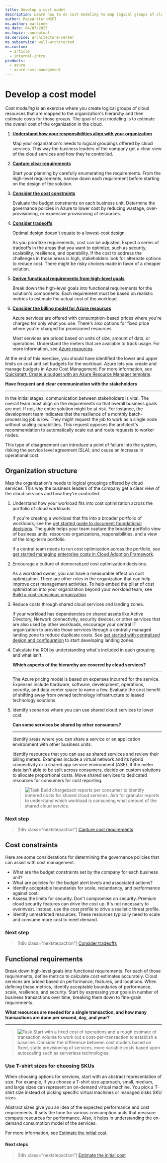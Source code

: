 ```yaml
---
title: Develop a cost model
description: Learn how to do cost modeling to map logical groups of cloud resources to an organization's hierarchy, and then estimate costs for those groups.
author: PageWriter-MSFT
ms.author: martinek
ms.date: 04/07/2023
ms.topic: conceptual
ms.service: architecture-center
ms.subservice: well-architected
ms.custom:
  - article
  - internal-intro
products:
  - azure
  - azure-cost-management
---
```


# Develop a cost model

*Cost modeling* is an exercise where you create logical groups of cloud resources that are mapped to the organization's hierarchy and then estimate costs for those groups. The goal of cost modeling is to estimate the overall cost of the organization in the cloud.

1. [**Understand how your responsibilities align with your organization**](#organization-structure)

    Map your organization's needs to logical groupings offered by cloud services. This way the business leaders of the company get a clear view of the cloud services and how they're controlled.

1. [**Capture clear requirements**](design-capture-requirements.md)

    Start your planning by carefully enumerating the requirements. From the high-level requirements, narrow down each requirement before starting on the design of the solution.

1. [**Consider the cost constraints**](#cost-constraints)

    Evaluate the budget constraints on each business unit. Determine the governance policies in Azure to lower cost by reducing wastage, over-provisioning, or expensive provisioning of resources.

1. [**Consider tradeoffs**](tradeoffs.md)

    Optimal design doesn't equate to a lowest-cost design.

    As you prioritize requirements, cost can be adjusted. Expect a series of tradeoffs in the areas that you want to optimize, such as security, scalability, resilience, and operability. If the cost to address the challenges in those areas is high, stakeholders look for alternate options to reduce cost. There might be risky choices made in favor of a cheaper solution.

1. [**Derive functional requirements from high-level goals**](#functional-requirements)

    Break down the high-level goals into functional requirements for the solution's components. Each requirement must be based on realistic metrics to estimate the actual cost of the workload.

1. [**Consider the billing model for Azure resources**](design-price.md)

    Azure services are offered with consumption-based prices where you're charged for only what you use. There's also options for fixed price where you're charged for provisioned resources.

    Most services are priced based on units of size, amount of data, or operations. Understand the meters that are available to track usage. For more information, see [Azure resources](design-resources.md).

At the end of this exercise, you should have identified the lower and upper limits on cost and set budgets for the workload. Azure lets you create and manage budgets in Azure Cost Management. For more information, see [Quickstart: Create a budget with an Azure Resource Manager template](/azure/cost-management-billing/costs/quick-create-budget-template?tabs=CLI).

**Have frequent and clear communication with the stakeholders**
***

In the initial stages, communication between stakeholders is vital. The overall team must align on the requirements so that overall business goals are met. If not, the entire solution might be at risk. For instance, the development team indicates that the resilience of a monthly batch-processing job is low. They might request the job to work as a single node without scaling capabilities. This request opposes the architect's recommendation to automatically scale out and route requests to worker nodes.

This type of disagreement can introduce a point of failure into the system, risking the service level agreement (SLA), and cause an increase in operational cost.

## Organization structure

Map the organization's needs to logical groupings offered by cloud services. This way the business leaders of the company get a clear view of the cloud services and how they're controlled.

1. Understand how your workload fits into cost optimization across the portfolio of cloud workloads.

    If you're creating a workload that fits into a broader portfolio of workloads, see  the [get started guide to document foundational decisions](/azure/cloud-adoption-framework/get-started/cloud-concepts). The guide helps your team capture the broader portfolio view of business units, resources organizations, responsibilities, and a view of the long-term portfolio.

    If a central team needs to run cost optimization across the portfolio, see [get started managing enterprise costs in Cloud Adoption Framework](/azure/cloud-adoption-framework/get-started/manage-costs).

1. Encourage a culture of democratized cost optimization decisions.

    As a workload owner, you can have a measurable effect on cost optimization. There are other roles in the organization that can help improve cost management activities. To help embed the pillar of cost optimization into your organization beyond your workload team, see [Build a cost-conscious organization](/azure/cloud-adoption-framework/organize/cost-conscious-organization).

1. Reduce costs through shared cloud services and landing zones.

    If your workload has dependencies on shared assets like Active Directory, Network connectivity, security devices, or other services that are also used by other workloads, encourage your central IT organization to provide those services through a centrally managed landing zone to reduce duplicate costs. See [get started with centralized design and configuration](/azure/cloud-adoption-framework/get-started/design-and-configuration) to start developing landing zones.

1. Calculate the ROI by understanding what's included in each grouping and what isn't.

    **Which aspects of the hierarchy are covered by cloud services?**  
    ***

    The Azure pricing model is based on expenses incurred for the service. Expenses include hardware, software, development, operations, security, and data center space to name a few. Evaluate the cost benefit of shifting away from owned technology infrastructure to leased technology solutions.

1. Identify scenarios where you can use shared cloud services to lower cost.

    **Can some services be shared by other consumers?**
    ***

    Identify areas where you can share a service or an application environment with other business units.

    Identify resources that you can use as shared services and review their billing meters. Examples include a virtual network and its hybrid connectivity or a shared app service environment (ASE). If the meter data isn't able to be split across consumers, decide on custom solutions to allocate proportional costs. Move shared services to dedicated resources for consumers for cost reporting.

    > ![Task](./images/i-best-practices.png) Build chargeback reports per consumer to identify metered costs for shared cloud services. Aim for granular reports to understand which workload is consuming what amount of the shared cloud service.

### Next step

> [!div class="nextstepaction"]
> [Capture cost requirements](./design-capture-requirements.md)

## Cost constraints

Here are some considerations for determining the governance policies that can assist with cost management.

- What are the budget constraints set by the company for each business unit?
- What are policies for the budget alert levels and associated actions?
- Identify acceptable boundaries for scale, redundancy, and performance against cost.
- Assess the limits for security. Don't compromise on security. Premium cloud security features can drive the cost up. It's not necessary to overinvest. Instead, use the cost profile to drive a realistic threat profile.
- Identify unrestricted resources. These resources typically need to scale and consume more cost to meet demand.

### Next step

> [!div class="nextstepaction"]
> [Consider tradeoffs](./tradeoffs.md)

## Functional requirements

Break down high-level goals into functional requirements. For each of those requirements, define metrics to calculate cost estimates accurately. Cloud services are priced based on performance, features, and locations. When defining these metrics, identify acceptable boundaries of performance, scale, resilience, and security. Start by expressing your goals in number of business transactions over time, breaking them down to fine-grain requirements.

**What resources are needed for a single transaction, and how many transactions are done per second, day, and year?** 
***

> ![Task](./images/i-best-practices.png) Start with a fixed cost of operations and a rough estimate of transaction volume to work out a cost-per-transaction to establish a baseline. Consider the difference between cost models based on fixed, static provisioning of services, more variable costs based upon autoscaling such as serverless technologies.

### Use T-shirt sizes for choosing SKUs

When choosing options for services, start with an abstract representation of size. For example, if you choose a T-shirt size approach, small, medium, and large sizes can represent an on-demand virtual machine. You pick a T-shirt size instead of picking specific virtual machines or managed disks SKU sizes.

Abstract sizes give you an idea of the expected performance and cost requirements. It sets the tone for various consumption units that measure compute resources for performance. Also, it helps in understanding the on-demand consumption model of the services.

For more information, see [Estimate the initial cost](./design-initial-estimate.md).

#### Next steps

> [!div class="nextstepaction"]
> [Estimate the initial cost](./design-initial-estimate.md)
